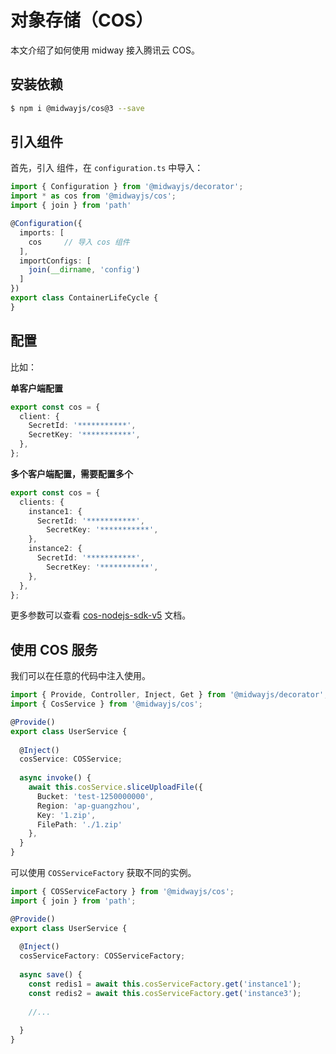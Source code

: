 # 对象存储（COS）

本文介绍了如何使用 midway 接入腾讯云 COS。

## 安装依赖

```bash
$ npm i @midwayjs/cos@3 --save
```

## 引入组件


首先，引入 组件，在 `configuration.ts` 中导入：

```typescript
import { Configuration } from '@midwayjs/decorator';
import * as cos from '@midwayjs/cos';	
import { join } from 'path'

@Configuration({
  imports: [
    cos		// 导入 cos 组件
  ],
  importConfigs: [
    join(__dirname, 'config')
  ]
})
export class ContainerLifeCycle {
}
```


## 配置

比如：


**单客户端配置**
```typescript
export const cos = {
  client: {
    SecretId: '***********',
    SecretKey: '***********',
  },
};
```


**多个客户端配置，需要配置多个**

```typescript
export const cos = {
  clients: {
    instance1: {
      SecretId: '***********',
    	SecretKey: '***********',
    },
    instance2: {
      SecretId: '***********',
    	SecretKey: '***********',
    },
  },
};
```
更多参数可以查看 [cos-nodejs-sdk-v5](https://github.com/tencentyun/cos-nodejs-sdk-v5) 文档。


## 使用 COS 服务


我们可以在任意的代码中注入使用。
```typescript
import { Provide, Controller, Inject, Get } from '@midwayjs/decorator';
import { CosService } from '@midwayjs/cos';

@Provide()
export class UserService {
  
  @Inject()
  cosService: COSService;
  
  async invoke() {
    await this.cosService.sliceUploadFile({
      Bucket: 'test-1250000000',
      Region: 'ap-guangzhou',
      Key: '1.zip',
      FilePath: './1.zip'
    },
  }
}
```


可以使用 `COSServiceFactory` 获取不同的实例。
```typescript
import { COSServiceFactory } from '@midwayjs/cos';
import { join } from 'path';

@Provide()
export class UserService {
  
  @Inject()
  cosServiceFactory: COSServiceFactory;
  
  async save() {
    const redis1 = await this.cosServiceFactory.get('instance1');
    const redis2 = await this.cosServiceFactory.get('instance3');
    
    //...
   
  }
}
```

